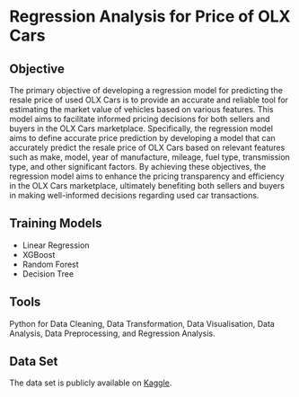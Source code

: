 # Regression Analysis for Price of OLX Cars

## Objective

The primary objective of developing a regression model for predicting the resale price of used OLX Cars is to provide an accurate and reliable tool for estimating the market value of vehicles based on various features. This model aims to facilitate informed pricing decisions for both sellers and buyers in the OLX Cars marketplace. Specifically, the regression model aims to define accurate price prediction by developing a model that can accurately predict the resale price of OLX Cars based on relevant features such as make, model, year of manufacture, mileage, fuel type, transmission type, and other significant factors. By achieving these objectives, the regression model aims to enhance the pricing transparency and efficiency in the OLX Cars marketplace, ultimately benefiting both sellers and buyers in making well-informed decisions regarding used car transactions.

## Training Models

- Linear Regression
- XGBoost
- Random Forest
- Decision Tree

## Tools
Python for Data Cleaning, Data Transformation, Data Visualisation, Data Analysis, Data Preprocessing, and Regression Analysis.

## Data Set
The data set is publicly available on [Kaggle]().
